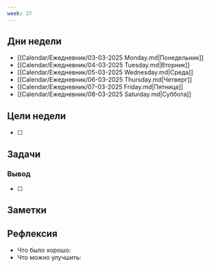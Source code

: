 ```yaml
---
week: 37
---
```

## Дни недели

- [[Calendar/Ежедневник/03-03-2025 Monday.md|Понедельник]]
- [[Calendar/Ежедневник/04-03-2025 Tuesday.md|Вторник]]
- [[Calendar/Ежедневник/05-03-2025 Wednesday.md|Среда]]
- [[Calendar/Ежедневник/06-03-2025 Thursday.md|Четверг]]
- [[Calendar/Ежедневник/07-03-2025 Friday.md|Пятница]]
- [[Calendar/Ежедневник/08-03-2025 Saturday.md|Суббота]]

## Цели недели

- [ ]

## Задачи

### Вывод

- [ ]

## Заметки

## Рефлексия

- Что было хорошо:
- Что можно улучшить: